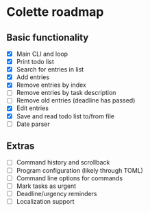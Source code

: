 # Colette roadmap

## Basic functionality
- [x] Main CLI and loop
- [x] Print todo list
- [x] Search for entries in list
- [x] Add entries
- [x] Remove entries by index
- [ ] Remove entries by task description
- [ ] Remove old entries (deadline has passed)
- [x] Edit entries
- [x] Save and read todo list to/from file
- [ ] Date parser

## Extras
- [ ] Command history and scrollback
- [ ] Program configuration (likely through TOML)
- [ ] Command line options for commands
- [ ] Mark tasks as urgent
- [ ] Deadline/urgency reminders
- [ ] Localization support